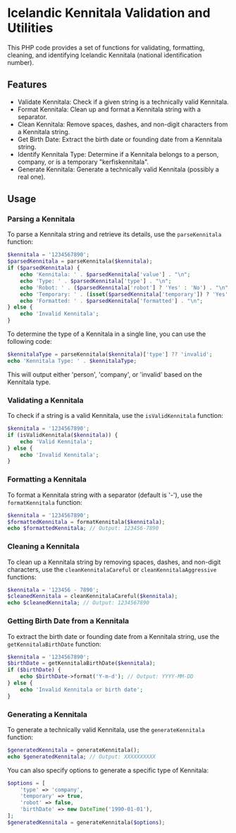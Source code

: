 # Icelandic Kennitala Validation and Utilities

This PHP code provides a set of functions for validating, formatting, cleaning, and identifying Icelandic Kennitala (national identification number).

## Features

- Validate Kennitala: Check if a given string is a technically valid Kennitala.
- Format Kennitala: Clean up and format a Kennitala string with a separator.
- Clean Kennitala: Remove spaces, dashes, and non-digit characters from a Kennitala string.
- Get Birth Date: Extract the birth date or founding date from a Kennitala string.
- Identify Kennitala Type: Determine if a Kennitala belongs to a person, company, or is a temporary "kerfiskennitala".
- Generate Kennitala: Generate a technically valid Kennitala (possibly a real one).

## Usage

### Parsing a Kennitala

To parse a Kennitala string and retrieve its details, use the `parseKennitala` function:

```php
$kennitala = '1234567890';
$parsedKennitala = parseKennitala($kennitala);
if ($parsedKennitala) {
    echo 'Kennitala: ' . $parsedKennitala['value'] . "\n";
    echo 'Type: ' . $parsedKennitala['type'] . "\n";
    echo 'Robot: ' . ($parsedKennitala['robot'] ? 'Yes' : 'No') . "\n";
    echo 'Temporary: ' . (isset($parsedKennitala['temporary']) ? 'Yes' : 'No') . "\n";
    echo 'Formatted: ' . $parsedKennitala['formatted'] . "\n";
} else {
    echo 'Invalid Kennitala';
}
```

To determine the type of a Kennitala in a single line, you can use the following code:

```php
$kennitalaType = parseKennitala($kennitala)['type'] ?? 'invalid';
echo 'Kennitala Type: ' . $kennitalaType;
```

This will output either 'person', 'company', or 'invalid' based on the Kennitala type.

### Validating a Kennitala

To check if a string is a valid Kennitala, use the `isValidKennitala` function:

```php
$kennitala = '1234567890';
if (isValidKennitala($kennitala)) {
    echo 'Valid Kennitala';
} else {
    echo 'Invalid Kennitala';
}
```

### Formatting a Kennitala

To format a Kennitala string with a separator (default is '-'), use the `formatKennitala` function:

```php
$kennitala = '1234567890';
$formattedKennitala = formatKennitala($kennitala);
echo $formattedKennitala; // Output: 123456-7890
```

### Cleaning a Kennitala

To clean up a Kennitala string by removing spaces, dashes, and non-digit characters, use the `cleanKennitalaCareful` or `cleanKennitalaAggressive` functions:

```php
$kennitala = '123456 - 7890';
$cleanedKennitala = cleanKennitalaCareful($kennitala);
echo $cleanedKennitala; // Output: 1234567890
```

### Getting Birth Date from a Kennitala

To extract the birth date or founding date from a Kennitala string, use the `getKennitalaBirthDate` function:

```php
$kennitala = '1234567890';
$birthDate = getKennitalaBirthDate($kennitala);
if ($birthDate) {
    echo $birthDate->format('Y-m-d'); // Output: YYYY-MM-DD
} else {
    echo 'Invalid Kennitala or birth date';
}
```

### Generating a Kennitala

To generate a technically valid Kennitala, use the `generateKennitala` function:

```php
$generatedKennitala = generateKennitala();
echo $generatedKennitala; // Output: XXXXXXXXXX
```

You can also specify options to generate a specific type of Kennitala:

```php
$options = [
    'type' => 'company',
    'temporary' => true,
    'robot' => false,
    'birthDate' => new DateTime('1990-01-01'),
];
$generatedKennitala = generateKennitala($options);
```
